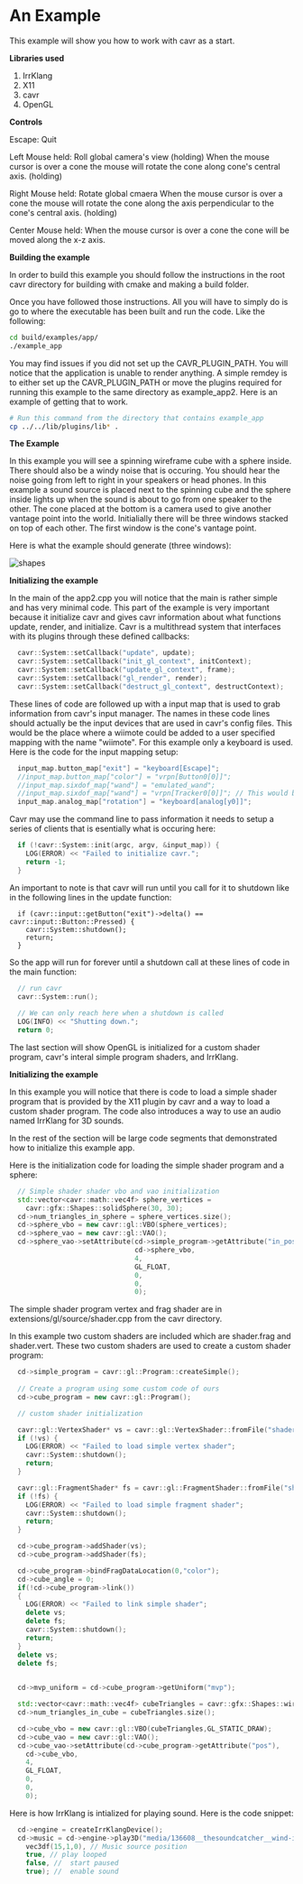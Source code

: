 An Example
========
This example will show you how to work with cavr as a start.

**Libraries used**

1. IrrKlang 
2. X11
3. cavr
4. OpenGL

**Controls**

Escape: Quit

Left Mouse held: Roll global camera's view (holding)
When the mouse cursor is over a cone the mouse will rotate the cone along cone's central axis. (holding)

Right Mouse held: Rotate global cmaera
When the mouse cursor is over a cone the mouse will rotate the cone along the axis perpendicular to the cone's central axis. (holding)

Center Mouse held: 
When the mouse cursor is over a cone the cone will be moved along the x-z axis.

**Building the example**

In order to build this example you should follow the instructions in the root cavr directory for building with cmake and making a build folder.

Once you have followed those instructions. All you will have to simply do is go to where the executable has been built and run the code. Like the following:

```bash
cd build/examples/app/
./example_app
```

You may find issues if you did not set up the CAVR_PLUGIN_PATH. You will notice that the application is unable to render anything. A simple remdey is to either set up the CAVR_PLUGIN_PATH or move the plugins required for running this example to the same directory as example_app2. Here is an example of getting that to work.

```bash
# Run this command from the directory that contains example_app
cp ../../lib/plugins/lib* .
```

**The Example**

In this example you will see a spinning wireframe cube with a sphere inside. There should also be a windy noise that is occuring. You should hear the noise going from left to right in your speakers or head phones. In this example a sound source is placed next to the spinning cube and the sphere inside lights up when the sound is about to go from one speaker to the other. The cone placed at the bottom is a camera used to give another vantage point into the world. Initialially there will be three windows stacked on top of each other. The first window is the cone's vantage point.

Here is what the example should generate (three windows):

![shapes](exampleout.png)

**Initializing the example**

In the main of the app2.cpp you will notice that the main is rather simple and has very minimal code. This part of the example is very important because it initialize cavr and gives cavr information about what functions update, render, and initialize. Cavr is a multithread system that interfaces with its plugins through these defined callbacks:

```c++
  cavr::System::setCallback("update", update);
  cavr::System::setCallback("init_gl_context", initContext);
  cavr::System::setCallback("update_gl_context", frame);
  cavr::System::setCallback("gl_render", render);
  cavr::System::setCallback("destruct_gl_context", destructContext);
```

These lines of code are followed up with a input map that is used to grab information from cavr's input manager. The names in these code lines should actually be the input devices that are used in cavr's config files. This would be the place where a wiimote could be added to a user specified mapping with the name "wiimote". For this example only a keyboard is used. Here is the code for the input mapping setup:
```c++
  input_map.button_map["exit"] = "keyboard[Escape]";
  //input_map.button_map["color"] = "vrpn[Button0[0]]";
  //input_map.sixdof_map["wand"] = "emulated_wand";
  //input_map.sixdof_map["wand"] = "vrpn[Tracker0[0]]"; // This would be a tracker detected by a system.
  input_map.analog_map["rotation"] = "keyboard[analog[y0]]";
```

Cavr may use the command line to pass information it needs to setup a series of clients that is esentially what is occuring here: 
```c++
  if (!cavr::System::init(argc, argv, &input_map)) {
    LOG(ERROR) << "Failed to initialize cavr.";
    return -1;
  }
```

An important to note is that cavr will run until you call for it to shutdown like in the following lines in the update function: 

```
  if (cavr::input::getButton("exit")->delta() == cavr::input::Button::Pressed) {
    cavr::System::shutdown();
    return;
  }
```

So the app will run for forever until a shutdown call at these lines of code in the main function:
```c++
  // run cavr
  cavr::System::run();
  
  // We can only reach here when a shutdown is called
  LOG(INFO) << "Shutting down.";
  return 0;
```

The last section will show OpenGL is initialized for a custom shader program, cavr's interal simple program shaders, and IrrKlang. 

**Initializing the example**

In this example you will notice that there is code to load a simple shader program that is provided by the X11 plugin by cavr and a way to load a custom shader program. The code also introduces a way to use an audio named IrrKlang for 3D sounds. 

In the rest of the section will be large code segments that demonstrated how to initialize this example app.

Here is the initialization code for loading the simple shader program and a sphere:

```c++
  // Simple shader shader vbo and vao initialization
  std::vector<cavr::math::vec4f> sphere_vertices = 
    cavr::gfx::Shapes::solidSphere(30, 30);
  cd->num_triangles_in_sphere = sphere_vertices.size();
  cd->sphere_vbo = new cavr::gl::VBO(sphere_vertices);
  cd->sphere_vao = new cavr::gl::VAO();
  cd->sphere_vao->setAttribute(cd->simple_program->getAttribute("in_position"),
                               cd->sphere_vbo,
                               4,
                               GL_FLOAT,
                               0,
                               0,
                               0);
```

The simple shader program vertex and frag shader are in extensions/gl/source/shader.cpp from the cavr directory.

In this example two custom shaders are included which are shader.frag and shader.vert. These two custom shaders are used to create a custom shader program:
```c++
  cd->simple_program = cavr::gl::Program::createSimple();
  
  // Create a program using some custom code of ours
  cd->cube_program = new cavr::gl::Program();

  // custom shader initialization

  cavr::gl::VertexShader* vs = cavr::gl::VertexShader::fromFile("shader.vert");
  if (!vs) {
    LOG(ERROR) << "Failed to load simple vertex shader";
    cavr::System::shutdown();
    return;
  }

  cavr::gl::FragmentShader* fs = cavr::gl::FragmentShader::fromFile("shader.frag");
  if (!fs) {
    LOG(ERROR) << "Failed to load simple fragment shader";
    cavr::System::shutdown();
    return;
  }

  cd->cube_program->addShader(vs);
  cd->cube_program->addShader(fs);

  cd->cube_program->bindFragDataLocation(0,"color");
  cd->cube_angle = 0;
  if(!cd->cube_program->link())
  {
    LOG(ERROR) << "Failed to link simple shader";
    delete vs;
    delete fs;
    cavr::System::shutdown();
    return;
  }
  delete vs;
  delete fs;

  
  cd->mvp_uniform = cd->cube_program->getUniform("mvp");

  std::vector<cavr::math::vec4f> cubeTriangles = cavr::gfx::Shapes::wireCube();
  cd->num_triangles_in_cube = cubeTriangles.size();

  cd->cube_vbo = new cavr::gl::VBO(cubeTriangles,GL_STATIC_DRAW);
  cd->cube_vao = new cavr::gl::VAO();
  cd->cube_vao->setAttribute(cd->cube_program->getAttribute("pos"),
    cd->cube_vbo,
    4,
    GL_FLOAT,
    0,
    0,
    0);
```

Here is how IrrKlang is intialized for playing sound. Here is the code snippet:

```c++
  cd->engine = createIrrKlangDevice();
  cd->music = cd->engine->play3D("media/136608__thesoundcatcher__wind-in-small-forrest-01.wav",
    vec3df(15,1,0), // Music source position
    true, // play looped
    false, //  start paused
    true); //  enable sound
```




 
